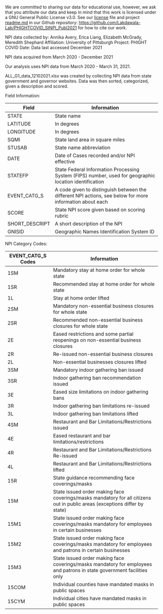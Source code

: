 We are committed to sharing our data for educational use, however, we ask that you attribute our data and keep in mind that this work is licensed under a GNU General Public License v3.0. See our [license](https://github.com/Lakdawala-Lab/PHIGHTCOVID_StNPI_Publ2021/blob/main/LICENSE) file and project [readme.md](https://github.com/Lakdawala-Lab/PHIGHTCOVID_StNPI_Publ2021/blob/main/README.md) in our Github repository: https://github.com/Lakdawala-Lab/PHIGHTCOVID_StNPI_Publ2021 for how to cite our work. 

NPI data collected by: Annika Avery, Erica Liang, Elizabeth McGrady, Meredith Shephard
Affiliation: University of Pittsburgh
Project: PHIGHT COVID
Date: Data last accessed December 2021 

NPI data acquired from March 2020 - December 2021

Our analysis uses NPI data from March 2020 - March 31, 2021.


ALL_G1_data_12102021.xlsx was created by collecting NPI data from state government and governor websites. Data was then sorted, categorized, given a description and scored. 

Field Information: 

|  Field 	|   Information	|
|---	|---	|
|   STATE	|   State name|
|   LATITUDE	|   In degrees	|
|  LONGITUDE 	| In degrees  	|
|   SQMI	| State land area in square miles  	|
|   STUSAB	|  State name abbreviation 	|
|  DATE 	|   Date of Cases recorded and/or NPI effective	|
|  STATEFP 	|  State Federal Information Processing System (FIPS) number, used for geographic location identification 	|
|   EVENT_CATG_S	|  A code given to distinguish between the different NPI actions, see below for more information about each 	|
|  SCORE 	|  State NPI score given based on scoring rubric 	|
|  SHORT_DESCRIPT 	|   A short description of the NPI	|
|   GNISID	|   Geographic Names Identification System ID	|


NPI Category Codes:

|  EVENT_CATG_S Codes 	| Information  	|
|---	|---	|
|   1SM	|   Mandatory stay at home order for whole state|
|   1SR	|   Recommended stay at home order for whole state	|
|   1L	|   Stay at home order lifted	|
|  2SM 	|  Mandatory non-essential business closures for whole state 	|
|   2SR	|  Recommended non-essential business closures for whole state 	|
|   2E	|   Eased restrictions and some partial reopenings on non-essential business closures	|
|   2R	|   Re-issued non-essential business closures	|
|   2L	|   Non-essential businesses closures lifted	|
|   3SM	|  Mandatory indoor gathering ban issued 	|
|   3SR	|   Indoor gathering ban recommendation issued	|
|   3E	|   Eased size limitations on indoor gathering bans	|
|   3R	|  Indoor gathering ban limitations re-issued 	|
|  3L 	|   Indoor gathering ban limitations lifted	|
| 4SM  	|   Restaurant and Bar Limitations/Restrictions issued	|
|   4E	|   Eased restaurant and bar limitations/restrictions	|
|   4R	|   Restaurant and Bar Limitations/Restrictions Re-issued	|
|   4L	|   Restaurant and Bar Limitations/Restrictions lifted	|
|   15R	|   State guidance recommending face coverings/masks	|
|   15M	|   State issued order making face coverings/masks mandatory for all citizens out in public areas (exceptions differ by state)	|
|   15M1	|   State issued order making face coverings/masks mandatory for employees in certain businesses	|
|   15M2	|   State issued order making face coverings/masks mandatory for employees and patrons in certain businesses	|
|   15M3	|   State issued order making face coverings/masks mandatory for employees and patrons in state government facilities only	|
|  15COM 	|   Individual counties have mandated masks in public spaces	|
|   15CYM	|  Individual cities have mandated masks in public spaces 	|
